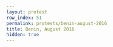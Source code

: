 ```yaml
---
layout: protest
row_index: 51
permalink: protests/benin-august-2016
title: Benin, August 2016
hidden: true
---
```

